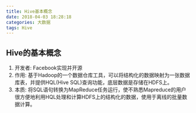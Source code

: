 ```yaml
---
title: Hive基本概念
date: 2018-04-03 18:28:18
categories: 大数据
tags: Hive
---
```

## Hive的基本概念
1. 开发者: Facebook实现并开源
2. 作用: 基于Hadoop的一个数据仓库工具，可以将结构化的数据映射为一张数据库表，并提供HQL(Hive SQL)查询功能，底层数据是存储在HDFS上。
3. 本质: 将SQL语句转换为MapReduce任务运行，使不熟悉Mapreduce的用户很方便地利用HQL处理和计算HDFS上的结构化的数据，使用于离线的批量数据计算。